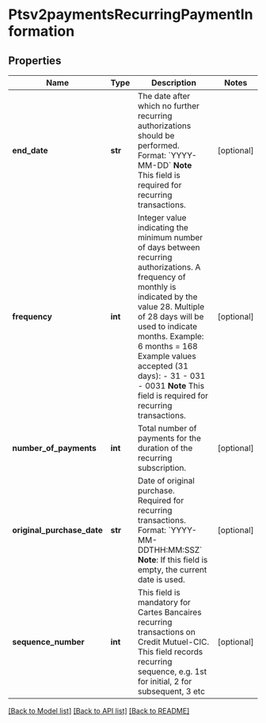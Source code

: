 # Ptsv2paymentsRecurringPaymentInformation

## Properties
Name | Type | Description | Notes
------------ | ------------- | ------------- | -------------
**end_date** | **str** | The date after which no further recurring authorizations should be performed. Format: &#x60;YYYY-MM-DD&#x60; **Note** This field is required for recurring transactions.  | [optional] 
**frequency** | **int** | Integer value indicating the minimum number of days between recurring authorizations. A frequency of monthly is indicated by the value 28. Multiple of 28 days will be used to indicate months.  Example: 6 months &#x3D; 168  Example values accepted (31 days): - 31 - 031 - 0031  **Note** This field is required for recurring transactions.  | [optional] 
**number_of_payments** | **int** | Total number of payments for the duration of the recurring subscription.  | [optional] 
**original_purchase_date** | **str** | Date of original purchase. Required for recurring transactions. Format: &#x60;YYYY-MM-DDTHH:MM:SSZ&#x60; **Note**: If this field is empty, the current date is used.  | [optional] 
**sequence_number** | **int** | This field is mandatory for Cartes Bancaires recurring transactions on Credit Mutuel-CIC.       This field records recurring sequence, e.g. 1st for initial,  2 for subsequent, 3 etc  | [optional] 

[[Back to Model list]](../README.md#documentation-for-models) [[Back to API list]](../README.md#documentation-for-api-endpoints) [[Back to README]](../README.md)


